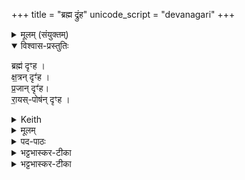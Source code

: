 +++
title = "ब्रह्म द्रुंह"
unicode_script = "devanagari"
+++


<details><summary>मूलम् (संयुक्तम्)</summary>

ब्रह्म॑ दृꣳह क्ष॒त्रन्दृꣳ॑ह प्र॒जान्दृꣳ॑ह रा॒यस्पोष॑न्दृꣳह
</details>

<details open><summary>विश्वास-प्रस्तुतिः</summary>

ब्रह्म॑ दृꣳह ।  
क्ष॒त्रन् दृꣳ॑ह ।  
प्र॒जान् दृꣳ॑ह।  
रा॒यस्-पोष॑न् दृꣳह ।
</details>

<details><summary>Keith</summary>

Strengthen the Brahmans,  
strengthen the nobles,  
strengthen offspring,  
strengthen increase of wealth.
</details>


<details><summary>मूलम्</summary>

ब्रह्म॑ दृꣳह ।  
क्ष॒त्रन्दृꣳ॑ह ।  
प्र॒जान्दृꣳ॑ह।  
रा॒यस्पोष॑न्दृꣳह ।
</details>

<details><summary>पद-पाठः</summary>

ब्रह्म॑ । दृ॒ꣳ॒ह॒ ।  
क्ष॒त्रम् । दृ॒ꣳ॒ह॒ ।   
प्र॒जामिति॑ प्र-जाम् । दृ॒ꣳ॒ह॒ ।   
रा॒यः । पोष॑म् । दृ॒ꣳ॒ह॒ ।  
</details>

<details><summary>भट्टभास्कर-टीका</summary>

हे मैत्रावरुणदण्ड ब्राह्मणादीन् दृंह वर्धय । प्रजाशब्दः कृदुत्तरपदप्रकृतिस्वेरणान्तोदात्तः । रैशब्दात्परस्याः षष्ठ्याः 'ऊडिदम्' इत्यादिनोदात्तत्वम् ॥
</details>

<details><summary>भट्टभास्कर-टीका</summary>

15मैत्रावरुणदण्डेन संहन्ति - ब्रह्म दृंहेति ॥ व्याख्यातमेव ॥
</details>
